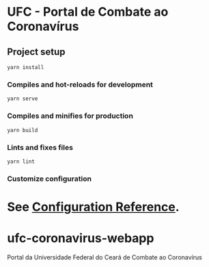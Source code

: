 # UFC - Portal de Combate ao Coronavírus

## Project setup
```
yarn install
```

### Compiles and hot-reloads for development
```
yarn serve
```

### Compiles and minifies for production
```
yarn build
```

### Lints and fixes files
```
yarn lint
```

### Customize configuration
See [Configuration Reference](https://cli.vuejs.org/config/).
=======
# ufc-coronavirus-webapp
Portal da Universidade Federal do Ceará de Combate ao Coronavírus
